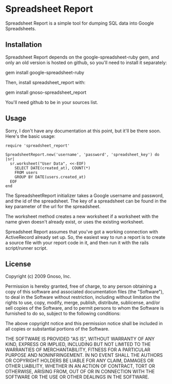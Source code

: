 Spreadsheet Report
==================

Spreadsheet Report is a simple tool for dumping SQL data into Google Spreadsheets.

Installation
------------

Spreadsheet Report depends on the google-spreadsheet-ruby gem, and only an old version is hosted on github, so you'll need to install it separately:

gem install google-spreadsheet-ruby

Then, install spreadsheet_report with:

gem install gnoso-spreadsheet_report

You'll need github to be in your sources list.

Usage
-----

Sorry, I don't have any documentation at this point, but it'll be there soon. Here's the basic usage:

    require 'spreadsheet_report'
    
    SpreadsheetReport.new('username', 'password', 'spreadsheet_key') do |sr|
      sr.worksheet("User Data", <<-EOF)
        SELECT DATE(created_at), COUNT(*)
        FROM users
        GROUP BY DATE(users.created_at)
      EOF
    end

The SpreadsheetReport initializer takes a Google username and password, and the id of the spreadsheet. The key of a spreadsheet can be found in the key parameter of the url for the spreadsheet.

The worksheet method creates a new worksheet if a worksheet with the name given doesn't already exist, or uses the existing worksheet.

Spreadsheet Report assumes that you've got a working connection with ActiveRecord already set up. So, the easiest way to run a report is to create a source file with your report code in it, and then run it with the rails script/runner script.

License
-------
Copyright (c) 2009 Gnoso, Inc.

Permission is hereby granted, free of charge, to any person obtaining
a copy of this software and associated documentation files (the
"Software"), to deal in the Software without restriction, including
without limitation the rights to use, copy, modify, merge, publish,
distribute, sublicense, and/or sell copies of the Software, and to
permit persons to whom the Software is furnished to do so, subject to
the following conditions:

The above copyright notice and this permission notice shall be
included in all copies or substantial portions of the Software.

THE SOFTWARE IS PROVIDED "AS IS", WITHOUT WARRANTY OF ANY KIND,
EXPRESS OR IMPLIED, INCLUDING BUT NOT LIMITED TO THE WARRANTIES OF
MERCHANTABILITY, FITNESS FOR A PARTICULAR PURPOSE AND
NONINFRINGEMENT. IN NO EVENT SHALL THE AUTHORS OR COPYRIGHT HOLDERS BE
LIABLE FOR ANY CLAIM, DAMAGES OR OTHER LIABILITY, WHETHER IN AN ACTION
OF CONTRACT, TORT OR OTHERWISE, ARISING FROM, OUT OF OR IN CONNECTION
WITH THE SOFTWARE OR THE USE OR OTHER DEALINGS IN THE SOFTWARE.
